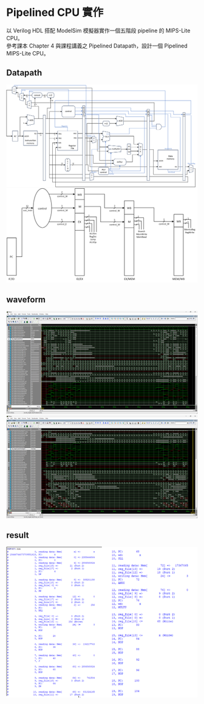 
# Pipelined CPU 實作

以 Verilog HDL 搭配 ModelSim 模擬器實作一個五階段 pipeline 的 MIPS-Lite CPU。\
參考課本 Chapter 4 與課程講義之 Pipelined Datapath，設計一個 Pipelined 
MIPS-Lite CPU。


## Datapath
![Pipelined Datapath](images/datapath.png)
![Pipelined Datapath](images/datapath2.png)

## waveform
![waveform](images/waveform.png)
![waveform](images/waveform2.png)

## result
![result](images/result.png)

